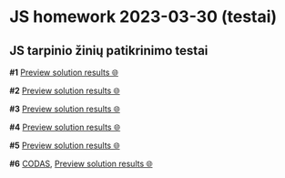 # JS homework **2023-03-30** (testai)

## JS tarpinio žinių patikrinimo testai

**#1** [Preview solution results 🌐](https://htmlpreview.github.io/?https://github.com/codevivi/BIT_JS-2023-01-09_homeworks/blob/master/2023-03-30-js-tests/testas-1/index.html)

**#2** [Preview solution results 🌐](https://htmlpreview.github.io/?https://github.com/codevivi/BIT_JS-2023-01-09_homeworks/blob/master/2023-03-30-js-tests/testas-2/index.html)

**#3** [Preview solution results 🌐](https://htmlpreview.github.io/?https://github.com/codevivi/BIT_JS-2023-01-09_homeworks/blob/master/2023-03-30-js-tests/testas-3/index.html)

**#4** [Preview solution results 🌐](https://htmlpreview.github.io/?https://github.com/codevivi/BIT_JS-2023-01-09_homeworks/blob/master/2023-03-30-js-tests/testas-4/index.html)

**#5** [Preview solution results 🌐](https://htmlpreview.github.io/?https://github.com/codevivi/BIT_JS-2023-01-09_homeworks/blob/master/2023-03-30-js-tests/testas-5/index.html)

**#6** [CODAS](https://github.com/codevivi/balls-react-testas-6), [Preview solution results 🌐](https://codevivi.github.io/balls-react-testas-6/)
